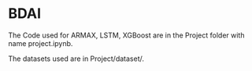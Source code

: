 # BDAI
The Code used for ARMAX, LSTM, XGBoost are in the Project folder with name project.ipynb.  

The datasets used are in Project/dataset/.  